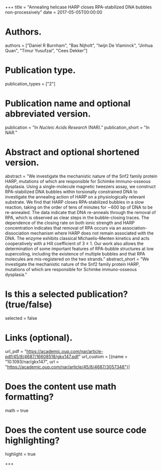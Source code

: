 +++
title = "Annealing helicase HARP closes RPA-stabilized DNA bubbles non-processively"
date = 2017-05-05T00:00:00

# Authors.
authors = ["Daniel R Burnham", "Bas Nijholt", "Iwijn De Vlaminck", "Jinhua Quan", "Timur Yusufzai", "Cees Dekker"]

# Publication type.
publication_types = ["2"]

# Publication name and optional abbreviated version.
publication = "In *Nucleic Acids Research* (NAR)."
publication_short = "In *NAR.*"

# Abstract and optional shortened version.
abstract = "We investigate the mechanistic nature of the Snf2 family protein HARP, mutations of which are responsible for Schimke immuno-osseous dysplasia. Using a single-molecule magnetic tweezers assay, we construct RPA-stabilized DNA bubbles within torsionally constrained DNA to investigate the annealing action of HARP on a physiologically relevant substrate. We find that HARP closes RPA-stabilized bubbles in a slow reaction, taking on the order of tens of minutes for ∼600 bp of DNA to be re-annealed. The data indicate that DNA re-anneals through the removal of RPA, which is observed as clear steps in the bubble-closing traces. The dependence of the closing rate on both ionic strength and HARP concentration indicates that removal of RPA occurs via an association-dissociation mechanism where HARP does not remain associated with the DNA. The enzyme exhibits classical Michaelis–Menten kinetics and acts cooperatively with a Hill coefficient of 3 ± 1. Our work also allows the determination of some important features of RPA-bubble structures at low supercoiling, including the existence of multiple bubbles and that RPA molecules are mis-registered on the two strands."
abstract_short = "We investigate the mechanistic nature of the Snf2 family protein HARP, mutations of which are responsible for Schimke immuno-osseous dysplasia."

# Is this a selected publication? (true/false)
selected = false

# Links (optional).
url_pdf = "https://academic.oup.com/nar/article-pdf/45/8/4687/16608518/gkx147.pdf"
url_custom = [{name = "10.1093/nar/gkx147", url = "https://academic.oup.com/nar/article/45/8/4687/3057348"}]

# Does the content use math formatting?
math = true

# Does the content use source code highlighting?
highlight = true

+++
